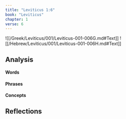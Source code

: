 ```yaml
---
title: "Leviticus 1:6"
book: "Leviticus"
chapter: 1
verse: 6
---
```

![[/Greek/Leviticus/001/Leviticus-001-006G.md#Text]]
![[/Hebrew/Leviticus/001/Leviticus-001-006H.md#Text]]

## Analysis

#### Words

#### Phrases

#### Concepts

## Reflections
